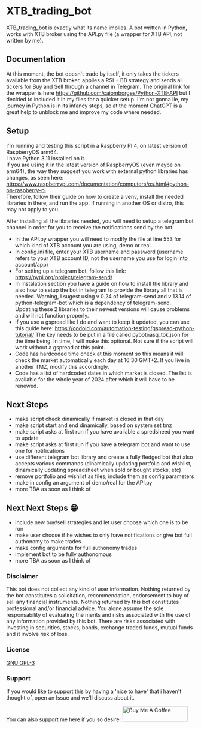 # XTB_trading_bot

XTB_trading_bot is exactly what its name implies. A bot written in Python, works with XTB broker using the API.py file (a wrapper for XTB API, not written by me).

## Documentation

At this moment, the bot doesn't trade by itself, it only takes the tickers available from the XTB broker, applies a RSI + BB strategy and sends all tickers for Buy and Sell through a channel in Telegram.
The original link for the wrapper is here https://github.com/caiomborges/Python-XTB-API but I decided to included it in my files for a quicker setup.
I'm not gonna lie, my journey in Python is in its infancy steps, so at the moment ChatGPT is a great help to unblock me and improve my code where needed.

## Setup

I'm running and testing this script in a Raspberry PI 4, on latest version of RaspberryOS arm64.  
I have Python 3.11 installed on it.  
If you are using it in the latest version of RaspberryOS (even maybe on arm64), the way they suggest you work with external python libraries has changes, as seen here: https://www.raspberrypi.com/documentation/computers/os.html#python-on-raspberry-pi  
Therefore, follow their guide on how to create a venv, install the needed libraries in there, and run the app. If running in another OS or distro, this may not apply to you.  

After installing all the libraries needed, you will need to setup a telegram bot channel in order for you to receive the notifications send by the bot.
 - In the API.py wrapper you will need to modify the file at line 553 for which kind of XTB account you are using, demo or real.
 - In config.ini file, enter your XTB username and password (username refers to your XTB account ID, not the username you use for login into account/app)
 - For setting up a telegram bot, follow this link: https://pypi.org/project/telegram-send/
 - In Instalation section you have a guide on how to install the library and also how to setup the bot in telegram to provide the library all that is needed. Warning, I sugest using v 0.24 of telegram-send and v 13.14 of python-telegram-bot which is a dependency of telegram-send. Updating these 2 libraries to their newest versions will cause problems and will not function properly.
 - If you use a gspread like I do and want to keep it updated, you can use this guide here: https://codoid.com/automation-testing/gspread-python-tutorial/
   The key needs to be put in a file called pybotnasq_tok.json for the time being. In time, I will make this optional. Not sure if the script will work without a gspread at this point.
 - Code has hardcoded time check at this moment so this means it will check the market automatically each day at 16:30 GMT+2. If you live in another TMZ, modify this accordingly.
 - Code has a list of hardcoded dates in which market is closed. The list is available for the whole year of 2024 after which it will have to be renewed.

## Next Steps

- make script check dinamically if market is closed in that day
- make script start and end dinamically, based on system set tmz
- make script asks at first run if you have available a spredsheed you want to update
- make script asks at first run if you have a telegram bot and want to use one for notifications
- use different telegram bot library and create a fully fledged bot that also accepts various commands (dinamically updating portfolio and wishlist, dinamically updating spreadsheet when sold or bought stocks, etc)
- remove portfolio and wishlist as files, include them as config parameters
- make in config an argument of demo/real for the API.py
- more TBA as soon as I think of

## Next Next Steps :grin:

- include new buy/sell strategies and let user choose which one is to be run
- make user choose if he wishes to only have notifications or give bot full authonomy to make trades
- make config arguments for full authonomy trades
- implement bot to be fully authonomous
- more TBA as soon as I think of

### Disclaimer

This bot does not collect any kind of user information.
Nothing returned by the bot constitutes a solicitation, recommendation, endorsement to buy of sell any financial instruments. Nothing returned by this bot constitutes professional and/or financial advice. You alone assume the sole responsability of evaluating the merits and risks associated with the use of any information provided by this bot.
There are risks associated with investing in securities, stocks, bonds, exchange traded funds, mutual funds and it involve risk of loss.

### License

[GNU GPL-3](https://choosealicense.com/licenses/gpl-3.0/)

### Support
If you would like to support this by having a 'nice to have' that i haven't thought of, open an Issue and we'll discuss about it.

You can also support me here if you so desire:
<a href="https://www.buymeacoffee.com/nazguul512" target="_blank"><img src="https://cdn.buymeacoffee.com/buttons/default-yellow.png" alt="Buy Me A Coffee" height="41" width="174"></a>